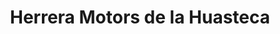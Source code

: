 ---
title: "Herrera Motors de la Huasteca"
url: /ciudad-valles/herrera-motors-de-la-huasteca/
shop: coche
---